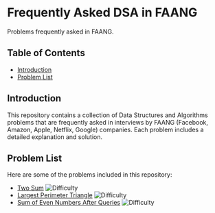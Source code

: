 # Frequently Asked DSA in FAANG

Problems frequently asked in FAANG.

## Table of Contents
- [Introduction](#introduction)
- [Problem List](#problem-list)
  
## Introduction
This repository contains a collection of Data Structures and Algorithms problems that are frequently asked in interviews by FAANG (Facebook, Amazon, Apple, Netflix, Google) companies. Each problem includes a detailed explanation and solution.

## Problem List
Here are some of the problems included in this repository:
- [Two Sum](https://leetcode.com/problems/two-sum) ![Difficulty](https://img.shields.io/badge/Difficulty-Easy-brightgreen)
- [Largest Perimeter Triangle](https://leetcode.com/problems/largest-perimeter-triangle) ![Difficulty](https://img.shields.io/badge/Difficulty-Easy-brightgreen)
- [Sum of Even Numbers After Queries](https://leetcode.com/problems/sum-of-even-numbers-after-queries) ![Difficulty](https://img.shields.io/badge/Difficulty-Medium-orange)
